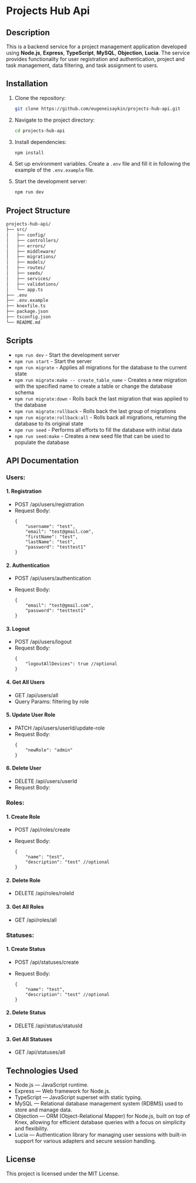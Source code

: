 # Projects Hub Api

## Description

This is a backend service for a project management application developed using **Node.js**, **Express**, **TypeScript**, **MySQL**, **Objection**, **Lucia**. The service provides functionality for user registration and authentication, project and task management, data filtering, and task assignment to users.

## Installation

1. Clone the repository:

   ```bash
   git clone https://github.com/eugeneisaykin/projects-hub-api.git
   ```

2. Navigate to the project directory:

   ```bash
   cd projects-hub-api
   ```

3. Install dependencies:

   ```bash
   npm install
   ```

4. Set up environment variables. Create a `.env` file and fill it in following the example of the `.env.example` file.

5. Start the development server:

   ```bash
   npm run dev
   ```

## Project Structure

```bash
projects-hub-api/
├── src/
│   ├── config/
│   ├── controllers/
│   ├── errors/
│   ├── middleware/
│   ├── migrations/
│   ├── models/
│   ├── routes/
│   ├── seeds/
│   ├── services/
│   ├── validations/
│   └── app.ts
├── .env
├── .env.example
├── knexfile.ts
├── package.json
├── tsconfig.json
└── README.md
```

## Scripts

- `npm run dev` - Start the development server
- `npm run start` - Start the server
- `npm run migrate` - Applies all migrations for the database to the current state
- `npm run migrate:make -- create_table_name` - Creates a new migration with the specified name to create a table or change the database schema
- `npm run migrate:down` - Rolls back the last migration that was applied to the database
- `npm run migrate:rollback` - Rolls back the last group of migrations
- `npm run migrate:rollback:all` - Rolls back all migrations, returning the database to its original state
- `npm run seed` - Performs all efforts to fill the database with initial data
- `npm run seed:make` - Creates a new seed file that can be used to populate the database

## API Documentation

### Users:

#### 1. Registration

- POST /api/users/registration
- Request Body:
  ```
  {
      "username": "test",
      "email": "test@gmail.com",
      "firstName": "test",
      "lastName": "test",
      "password": "testtest1"
  }
  ```

#### 2. Authentication

- POST /api/users/authentication
- Request Body:

  ```
  {
      "email": "test@gmail.com",
      "password": "testtest1"
  }
  ```

#### 3. Logout

- POST /api/users/logout
- Request Body:
  ```
  {
      "logoutAllDevices": true //optional
  }
  ```

#### 4. Get All Users

- GET /api/users/all
- Query Params: filtering by role

#### 5. Update User Role

- PATCH /api/users/userId/update-role
- Request Body:
  ```
  {
      "newRole": "admin"
  }
  ```

#### 6. Delete User

- DELETE /api/users/userId
- Request Body:

### Roles:

#### 1. Create Role

- POST /api/roles/create
- Request Body:

  ```
  {
      "name": "test",
      "description": "test" //optional
  }
  ```

#### 2. Delete Role

- DELETE /api/roles/roleId

#### 3. Get All Roles

- GET /api/roles/all

### Statuses:

#### 1. Create Status

- POST /api/statuses/create
- Request Body:

  ```
  {
      "name": "test",
      "description": "test" //optional
  }
  ```

#### 2. Delete Status

- DELETE /api/status/statusId

#### 3. Get All Statuses

- GET /api/statuses/all

## Technologies Used

- Node.js — JavaScript runtime.
- Express — Web framework for Node.js.
- TypeScript — JavaScript superset with static typing.
- MySQL — Relational database management system (RDBMS) used to store and manage data.
- Objection — ORM (Object-Relational Mapper) for Node.js, built on top of Knex, allowing for efficient database queries with a focus on simplicity and flexibility.
- Lucia — Authentication library for managing user sessions with built-in support for various adapters and secure session handling.

## License

This project is licensed under the MIT License.
